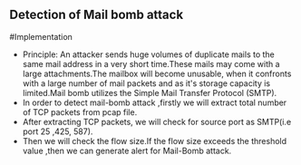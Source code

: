 ## Detection of Mail bomb attack

#Implementation

* Principle: An attacker sends huge volumes of duplicate mails to the same mail address in a very short time.These mails may come with a large attachments.The mailbox will become unusable, when it confronts with a large number of mail packets and as it's storage capacity is limited.Mail bomb utilizes the Simple Mail Transfer Protocol (SMTP).
* In order to detect mail-bomb attack ,firstly we will extract total number of TCP packets from pcap file.
* After extracting TCP packets, we will check for source port as SMTP(i.e port 25 ,425, 587).
* Then we will check the flow size.If the flow size exceeds the threshold value ,then we can generate alert for Mail-Bomb  	attack.
